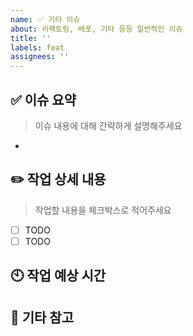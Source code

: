 ```yaml
---
name: ✅ 기타 이슈
about: 리팩토링, 배포, 기타 등등 일반적인 이슈
title: ''
labels: feat
assignees: ''
---
```


## ✅ 이슈 요약
> 이슈 내용에 대해 간략하게 설명해주세요
- 

## ✏️ 작업 상세 내용
> 작업할 내용을 체크박스로 적어주세요
- [ ] TODO
- [ ] TODO

## 🕙 작업 예상 시간
<!-- 완료까지 얼마나 걸릴지 -->

## 💬  기타 참고
<!-- 쓸 내용 없으면 지워도 됩니당 -->
